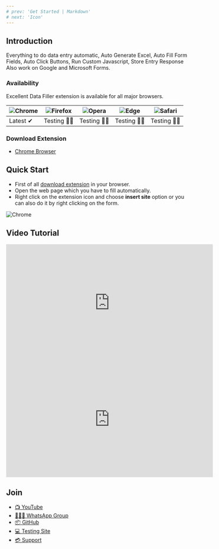 ```yaml
---
# prev: 'Get Started | Markdown'
# next: 'Icon'
---
```


## Introduction

Everything to do data entry automatic, Auto Generate Excel, Auto Fill Form Fields, Auto Click Buttons, Run Custom Javascript, Store Entry Response Also work on Google and Microsoft Forms. 

### Availability

Excellent Data Filler extension is available for all major browsers.

| ![Chrome](https://raw.githubusercontent.com/alrra/browser-logos/master/src/chrome/chrome_48x48.png) | ![Firefox](https://raw.githubusercontent.com/alrra/browser-logos/master/src/firefox/firefox_48x48.png) | ![Opera](https://raw.githubusercontent.com/alrra/browser-logos/master/src/opera/opera_48x48.png) | ![Edge](https://raw.githubusercontent.com/alrra/browser-logos/master/src/edge/edge_48x48.png) | ![Safari](https://raw.githubusercontent.com/alrra/browser-logos/master/src/safari/safari_48x48.png) |
| --------------------------------------------------------------------------------------------------- | ------------------------------------------------------------------------------------------------------ | ------------------------------------------------------------------------------------------------ | --------------------------------------------------------------------------------------------- | --------------------------------------------------------------------------------------------------- |
| Latest ✔                                                                                            | Testing 👩‍🏫                                                                                             | Testing 👩‍🏫                                                                                       | Testing 👩‍🏫                                                                                    | Testing 👩‍🏫                                                                                          |

### Download Extension

- [Chrome Browser](https://chrome.google.com/webstore/detail/excellent-data-filler-cth/abafaagbfhobgjkcepckbnadafflkdea)

## Quick Start

- First of all [download extension](#download-extension) in your browser.
- Open the web page which you have to fill automatically.
- Right click on the extension icon and choose **insert site** option or you can also do it by right clicking on the form.

![Chrome](/image/insert-site-01.png)

## Video Tutorial

<iframe width="560" height="315" title="youtube" src="https://www.youtube.com/embed/PZn1Rm83TS0" frameborder="0" allow="accelerometer; autoplay; clipboard-write; encrypted-media; gyroscope; picture-in-picture" allowfullscreen></iframe>
<br>
<iframe width="560" height="315" title="youtube" src="https://www.youtube.com/embed/NFieoLVWE0A" frameborder="0" allow="accelerometer; autoplay; clipboard-write; encrypted-media; gyroscope; picture-in-picture" allowfullscreen></iframe>

## Join

- [📺 YouTube](https://www.youtube.com/@ctechhindi)
- [👨‍👧‍👧 WhatsApp Group](https://chat.whatsapp.com/F2AdHoZRvr8HiAbvWqKlVS)
- [📦 GitHub](https://github.com/jeevan-lal/Excel-Data-Filler-V4)
- [💻 Testing Site](/documentation/testing-site.html)
- [💳 Support](https://www.paypal.com/paypalme/ctechhindi)